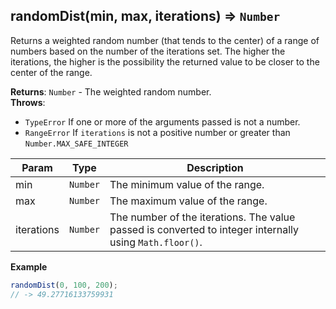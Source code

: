 <a name="randomDist"></a>

## randomDist(min, max, iterations) ⇒ <code>Number</code>
Returns a weighted random number (that tends to the center) of a range of numbers based on the number of the iterations set.
The higher the iterations, the higher is the possibility the returned value to be closer to the center of the range.

**Returns**: <code>Number</code> - The weighted random number.  
**Throws**:

- <code>TypeError</code> If one or more of the arguments passed is not a number.
- <code>RangeError</code> If `iterations` is not a positive number or greater than `Number.MAX_SAFE_INTEGER`


| Param | Type | Description |
| --- | --- | --- |
| min | <code>Number</code> | The minimum value of the range. |
| max | <code>Number</code> | The maximum value of the range. |
| iterations | <code>Number</code> | The number of the iterations. The value passed is converted to integer internally using `Math.floor()`. |

**Example**  
```js
randomDist(0, 100, 200);
// -> 49.27716133759931
```
